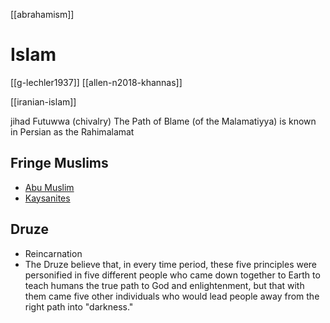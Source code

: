 [[abrahamism]]
# Islam

[[g-lechler1937]]
[[allen-n2018-khannas]]

[[iranian-islam]]

jihad
Futuwwa	(chivalry)
The Path of Blame (of the Malamatiyya) is known in Persian as the Rahimalamat 

## Fringe Muslims
- [Abu Muslim](https://en.wikipedia.org/wiki/Abu-Muslim)
- [Kaysanites](https://en.wikipedia.org/wiki/Kaysanites)

## Druze
- Reincarnation
- The Druze believe that, in every time period, these five principles were personified in five different people who came down together to Earth to teach humans the true path to God and enlightenment, but that with them came five other individuals who would lead people away from the right path into "darkness."


